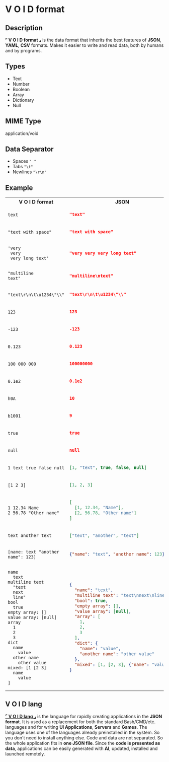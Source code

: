 # V O I D format

## Description

**⌜ V O I D format ⌟** is the data format that inherits the best features of **JSON**, **YAML**, **CSV** formats. Makes it easier to write and read data, both by humans and by programs.

## Types

- Text
- Number
- Boolean
- Array
- Dictionary
- Null

## MIME Type

application/void

## Data Separator

- Spaces ```" "```
- Tabs ```"\t"```
- Newlines ```"\r\n"```
  
## Example

<table>
<tr>
<th>V O I D format</th>
<th>JSON</th>
</tr>
</tr>
  
<tr>
<td>

```
text
```

</td>
<td>

```json
"text"
```

</td>
</tr>

<tr>
<td>

```
"text with space"
```

</td>
<td>

```json
"text with space"
```

</td>
</tr>

<tr>
<td>

```
'very 
 very
 very long text'
```

</td>
<td>

```json
"very very very long text"
```

</td>
</tr>

<tr>
<td>

```
"multiline
text"
```

</td>
<td>

```json
"multiline\ntext"
```

</td>
</tr>

<tr>
<td>

```
"text\r\n\t\u1234\"\\"
```

</td>
<td>

```json
"text\r\n\t\u1234\"\\"
```

</td>
</tr>

<tr>
<td>

```
123
```

</td>
<td>

```json
123
```

</td>
</tr>

<tr>
<td>

```
-123
```

</td>
<td>

```json
-123
```

</td>
</tr>

<tr>
<td>

```
0.123
```

</td>
<td>

```json
0.123
```

</td>
</tr>

<tr>
<td>

```
100_000_000
```

</td>
<td>

```json
100000000
```

</td>
</tr>

<tr>
<td>

```
0.1e2
```

</td>
<td>

```json
0.1e2
```

</td>
</tr>

<tr>
<td>

```
h0A
```

</td>
<td>

```json
10
```

</td>
</tr>

<tr>
<td>

```
b1001
```

</td>
<td>

```json
9
```

</td>
</tr>

<tr>
<td>

```
true
```

</td>
<td>

```json
true
```

</td>
</tr>

<tr>
<td>

```
null
```

</td>
<td>

```json
null
```

</td>
</tr>

<tr>
<td>

```
1 text true false null
```

</td>
<td>

```json
[1, "text", true, false, null]
```

</td>
</tr>

<tr>
<td>

```
[1 2 3]
```

</td>
<td>

```json
[1, 2, 3]
```

</td>
</tr>

<tr>
<td>

```
1 12.34 Name
2 56.78 "Other name"
```

</td>
<td>

```json
[
  [1, 12.34, "Name"],
  [2, 56.78, "Other name"]
]
```

</td>
</tr>

<tr>
<td>

```
text another text
```

</td>
<td>

```json
["text", "another", "text"]
```

</td>
</tr>

<tr>
<td>

```
[name: text "another name": 123]
```

</td>
<td>

```json
{"name": "text", "another name": 123}
```

</td>
</tr>

<tr>
<td>

```
name
  text
multiline text
  "text
  next
  line"
bool
  true
empty array: []
value array: [null]
array
  1
  2
  3
dict
  name
    value
  other name
    other value
mixed: [1 [2 3]
  name
    value
]
```

</td>
<td>

```json
{
  "name": "text",
  "multiline text": "text\nnext\nline",
  "bool": true,
  "empty array": [],
  "value array": [null],
  "array": [
    1,
    2,
    3
  ],
  "dict": {
    "name": "value",
    "another name": "other value"
  },
  "mixed": [1, [2, 3], {"name": "value"}]
}
```

</td>
</tr>
</table>

## V O I D lang
**[⌜ V O I D lang ⌟](https://github.com/voidspawner/void.lang)** is the language for rapidly creating applications in the **JSON format**. It is used as a replacement for both the standard Bash/CMD/etc. languages and for writing **UI Applications**, **Servers** and **Games**. The language uses one of the languages already preinstalled in the system. So you don't need to install anything else. Code and data are not separated. So the whole application fits in **one JSON file**. Since the **code is presented as data**, applications can be easily generated with **AI**, updated, installed and launched remotely.
